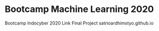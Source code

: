 # Bootcamp Machine Learning 2020
Bootcamp Indocyber 2020
Link Final Project satrioardhimstyo.github.io
